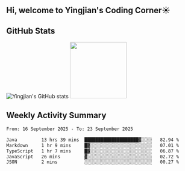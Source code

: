 ## Hi, welcome to Yingjian's Coding Corner☀️

## GitHub Stats
![Yingjian's GitHub stats](https://github-readme-stats.vercel.app/api?username=BigBigBai&show_icons=true&hide=stars,issues&hide_border=true&theme=merko&bg_color=00000000)
<img height="150em" src="https://github-readme-stats.vercel.app/api/top-langs/?username=BigBigBai&layout=compact&hide_border=true&theme=merko&bg_color=00000000"/>

## Weekly Activity Summary

<!--START_SECTION:waka-->

```txt
From: 16 September 2025 - To: 23 September 2025

Java         13 hrs 39 mins  ████████████████████▓░░░░   82.94 %
Markdown     1 hr 9 mins     █▓░░░░░░░░░░░░░░░░░░░░░░░   07.01 %
TypeScript   1 hr 7 mins     █▓░░░░░░░░░░░░░░░░░░░░░░░   06.87 %
JavaScript   26 mins         ▓░░░░░░░░░░░░░░░░░░░░░░░░   02.72 %
JSON         2 mins          ░░░░░░░░░░░░░░░░░░░░░░░░░   00.27 %
```

<!--END_SECTION:waka-->


